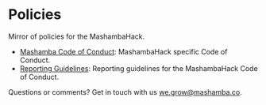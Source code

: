 Policies
========

Mirror of policies for the MashambaHack. 

* [Mashamba Code of Conduct](mashamba_code_of_conduct.md): MashambaHack specific Code of Conduct.
* [Reporting Guidelines](reporting_guidelines.md): Reporting guidelines for the MashambaHack Code of Conduct.

Questions or comments? Get in touch with us we.grow@mashamba.co.
